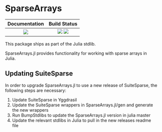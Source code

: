 # SparseArrays

| **Documentation**                                                 | **Build Status**                                                                                |
|:-----------------------------------------------------------------:|:-----------------------------------------------------------------------------------------------:|
|  [![][docs-img]][docs-url] | [![][ci-img]][ci-url] [![][codecov-img]][codecov-url] |

[docs-img]: https://img.shields.io/badge/docs-blue.svg
[docs-url]: https://sparsearrays.juliasparse.org/dev/

[docs-v1-img]: https://img.shields.io/badge/docs-v1-blue.svg
[docs-v1-url]: https://sparsearrays.juliasparse.org/v1/

[ci-img]: https://github.com/JuliaSparse/sparsearrays.jl/workflows/CI/badge.svg?branch=main
[ci-url]: https://github.com/JuliaSparse/sparsearrays.jl/actions?query=workflow%3A%22CI%22

[codecov-img]: https://codecov.io/gh/JuliaSparse/sparsearrays.jl/branch/main/graph/badge.svg
[codecov-url]: https://codecov.io/gh/JuliaSparse/sparsearrays.jl

This package ships as part of the Julia stdlib.

SparseArrays.jl provides functionality for working with sparse arrays in Julia.

## Updating SuiteSparse

In order to upgrade SparseArrays.jl to use a new release of SuiteSparse, the following steps are necessary:
1. Update SuiteSparse in Yggdrasil
2. Update the SuiteSparse wrappers in SparseArrays.jl/gen and generate the new wrappers
3. Run BumpStdlibs to update the SparseArrays.jl version in julia master
4. Update the relevant stdlibs in Julia to pull in the new releases
readme file 
